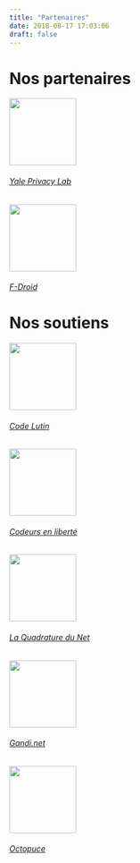 ```yaml
---
title: "Partenaires"
date: 2018-08-17 17:03:06
draft: false
---
```


# Nos partenaires
<div class="row justify-content-md-center">
    <div class="col-md-4 text-center">
        <img src="/media/partners/yale-privacy-lab.png" width="120px" height="120px" class="mt-3 ml-auto mr-auto"/>
        <div class="card-body">
            <h6 class="card-title"><a href="https://privacylab.yale.edu/">Yale Privacy Lab</a></h6>
        </div>
    </div>
    <div class="col-md-4 text-center">
        <img src="/media/partners/fdroid.svg" width="120px" height=120px" class="mt-3 ml-auto mr-auto"/>
        <div class="card-body">
            <h6 class="card-title"><a href="https://f-droid.org/">F-Droid</a></h6>
        </div>
    </div>
</div>

# Nos soutiens
<div class="row justify-content-md-center">
    <div class="col-md-4 text-center">
        <img src="/media/partners/logo-code-lutin.svg" width="120px" height=120px" class="mt-3 ml-auto mr-auto"/>
        <div class="card-body">
            <h6 class="card-title"><a href="https://www.codelutin.com/">Code Lutin</a></h6>
        </div>
    </div>
    <div class="col-md-4 text-center">
        <img src="/media/partners/codeurs-en-liberte.svg" width="120px" height=120px" class="mt-3 ml-auto mr-auto"/>
        <div class="card-body">
            <h6 class="card-title"><a href="https://www.codeursenliberté.fr/">Codeurs en liberté</a></h6>
        </div>
    </div>
    <div class="col-md-4 text-center">
        <img src="/media/partners/lqdn.svg" width="120px" height=120px" class="mt-3 ml-auto mr-auto"/>
        <div class="card-body">
            <h6 class="card-title"><a href="https://www.laquadrature.net/">La Quadrature du Net</a></h6>
        </div>
    </div>
    <div class="col-md-4 text-center">
        <img src="/media/partners/gandi.png" width="120px" height=120px" class="mt-3 ml-auto mr-auto"/>
        <div class="card-body">
            <h6 class="card-title"><a href="https://gandi.net ">Gandi.net </a></h6>
        </div>
    </div>
    <div class="col-md-4 text-center">
        <img src="/media/partners/octopuce.svg" width="120px" height=120px" class="mt-3 ml-auto mr-auto"/>
        <div class="card-body">
            <h6 class="card-title"><a href="https://www.octopuce.fr/">Octopuce</a></h6>
        </div>
    </div>
</div>
